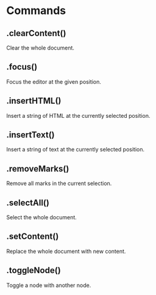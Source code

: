# Commands

## .clearContent()

Clear the whole document.

## .focus()

Focus the editor at the given position.

## .insertHTML()

Insert a string of HTML at the currently selected position.

## .insertText()

Insert a string of text at the currently selected position.

## .removeMarks()

Remove all marks in the current selection.

## .selectAll()

Select the whole document.

## .setContent()

Replace the whole document with new content.

## .toggleNode()

Toggle a node with another node.